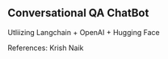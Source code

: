 ## Conversational QA ChatBot

Utliizing Langchain + OpenAI + Hugging Face




References: Krish Naik
